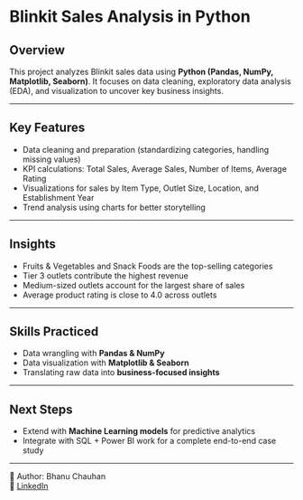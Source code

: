 # Blinkit Sales Analysis in Python

##  Overview
This project analyzes Blinkit sales data using **Python (Pandas, NumPy, Matplotlib, Seaborn)**. It focuses on data cleaning, exploratory data analysis (EDA), and visualization to uncover key business insights.

---

##  Key Features
- Data cleaning and preparation (standardizing categories, handling missing values)
- KPI calculations: Total Sales, Average Sales, Number of Items, Average Rating
- Visualizations for sales by Item Type, Outlet Size, Location, and Establishment Year
- Trend analysis using charts for better storytelling

---

##  Insights
- Fruits & Vegetables and Snack Foods are the top-selling categories
- Tier 3 outlets contribute the highest revenue
- Medium-sized outlets account for the largest share of sales
- Average product rating is close to 4.0 across outlets

---

##  Skills Practiced
- Data wrangling with **Pandas & NumPy**
- Data visualization with **Matplotlib & Seaborn**
- Translating raw data into **business-focused insights**

---

##  Next Steps
- Extend with **Machine Learning models** for predictive analytics
- Integrate with SQL + Power BI work for a complete end-to-end case study

---

👤 Author: Bhanu Chauhan  
🔗 [LinkedIn](https://www.linkedin.com/in/bhanu-chauhan-7196191b4)
